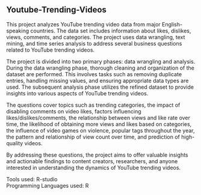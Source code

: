 ## Youtube-Trending-Videos

This project analyzes YouTube trending video data from major English-speaking countries. The data set includes information about likes, dislikes, views, comments, and categories. The project uses data wrangling, text mining, and time series analysis to address several business questions related to YouTube trending videos.  

The project is divided into two primary phases: data wrangling and analysis. During the data wrangling phase, thorough cleaning and organization of the dataset are performed. This involves tasks such as removing duplicate entries, handling missing values, and ensuring appropriate data types are used. The subsequent analysis phase utilizes the refined dataset to provide insights into various aspects of YouTube trending videos.  

The questions cover topics such as trending categories, the impact of disabling comments on video likes, factors influencing likes/dislikes/comments, the relationship between views and like rate over time, the likelihood of obtaining more views and likes based on categories, the influence of video games on violence, popular tags throughout the year, the pattern and relationship of view count over time, and prediction of high-quality videos.  

By addressing these questions, the project aims to offer valuable insights and actionable findings to content creators, researchers, and anyone interested in understanding the dynamics of YouTube trending videos.  

Tools used: R-studio  
Programming Languages used: R
